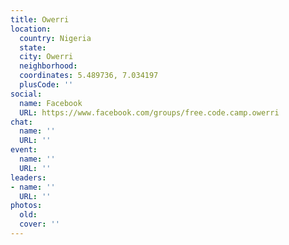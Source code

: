 ```yaml
---
title: Owerri
location:
  country: Nigeria
  state: 
  city: Owerri
  neighborhood: 
  coordinates: 5.489736, 7.034197
  plusCode: ''
social:
  name: Facebook
  URL: https://www.facebook.com/groups/free.code.camp.owerri
chat:
  name: ''
  URL: ''
event:
  name: ''
  URL: ''
leaders:
- name: ''
  URL: ''
photos:
  old: 
  cover: ''
---
```

